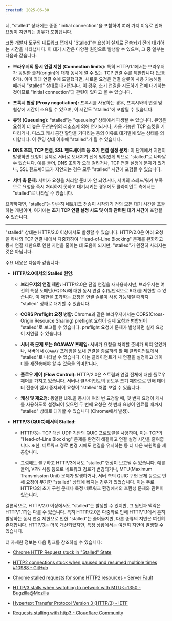 ```yaml
---
created: 2025-06-30
---
```

네, "stalled" 상태에는 종종 "initial connection"을 포함하여 여러 가지 이유로 인해 요청이 지연되는 경우가 포함됩니다.

크롬 개발자 도구의 네트워크 탭에서 "Stalled"는 요청이 실제로 전송되기 전에 대기하는 시간을 나타냅니다. 이 대기 시간은 다양한 원인으로 발생할 수 있으며, 그 중 일부는 다음과 같습니다:

- **브라우저의 동시 연결 제한 (Connection limits):** 특히 HTTP/1.1에서는 브라우저가 동일한 출처(origin)에 대해 동시에 열 수 있는 TCP 연결 수를 제한합니다 (보통 6개). 이미 최대 연결 수에 도달했다면, 새로운 요청은 연결 슬롯이 사용 가능해질 때까지 "stalled" 상태로 대기합니다. 이 경우, 초기 연결을 시도하기 전에 대기하는 것이므로 "initial connection"과 관련이 있다고 볼 수 있습니다.
    
- **프록시 협상 (Proxy negotiation):** 프록시를 사용하는 경우, 프록시와의 연결 및 협상에 시간이 소요될 수 있으며, 이 시간도 "stalled"에 포함될 수 있습니다.
    
- **큐잉 (Queueing):** "stalled"는 "queueing" 상태에서 파생될 수 있습니다. 큐잉은 요청이 더 높은 우선순위의 리소스에 의해 연기되거나, 사용 가능한 TCP 소켓을 기다리거나, 디스크 캐시 공간 할당을 기다리는 등의 이유로 대기열에 있는 상태를 의미합니다. 이 큐잉 상태 이후에 "stalled"가 될 수 있습니다.
    
- **DNS 조회, TCP 연결, SSL 핸드셰이크 등 초기 연결 설정 문제:** 이 단계에서 지연이 발생하면 요청이 실제로 서버로 보내지기 전에 멈춰있게 되므로 "stalled"로 나타날 수 있습니다. 예를 들어, DNS 조회가 오래 걸리거나, TCP 연결 설정에 문제가 있거나, SSL 핸드셰이크가 지연되는 경우 모두 "stalled" 시간에 포함될 수 있습니다.
    
- **서버 측 문제:** 서버가 요청을 처리할 준비가 안 되었거나, 서버의 스레드/워커 부족으로 요청을 즉시 처리하지 못하고 대기시키는 경우에도 클라이언트 측에서는 "stalled"로 나타날 수 있습니다.
    

요약하자면, "stalled"는 단순히 네트워크 전송이 시작되기 전의 모든 대기 시간을 포괄하는 개념이며, 여기에는 **초기 TCP 연결 설정 시도 및 이와 관련된 대기 시간**이 포함될 수 있습니다.


---
"stalled" 상태는 HTTP/2.0 이상에서도 발생할 수 있습니다. HTTP/2.0은 여러 요청을 하나의 TCP 연결 내에서 다중화하여 "Head-of-Line Blocking" 문제를 완화하고 동시 연결 제한으로 인한 지연을 줄이는 데 도움이 되지만, "stalled"가 완전히 사라지는 것은 아닙니다.

주요 내용은 다음과 같습니다:

- **HTTP/2.0에서의 Stalled 원인:**
    
    - **브라우저의 연결 제한:** HTTP/2.0은 단일 연결을 재사용하지만, 브라우저는 여전히 특정 도메인(FQDN)에 대한 동시 연결 수(일반적으로 6개)를 제한할 수 있습니다. 이 제한을 초과하는 요청은 연결 슬롯이 사용 가능해질 때까지 "stalled" 상태로 대기할 수 있습니다.
        
    - **CORS Preflight 요청 병합:** Chrome과 같은 브라우저에서는 CORS(Cross-Origin Resource Sharing) preflight 요청이 실제 요청과 병합되어 "stalled"로 보고될 수 있습니다. preflight 요청에 문제가 발생하면 실제 요청이 지연될 수 있습니다.
        
    - **서버 측 문제 또는 GOAWAY 프레임:** 서버가 요청을 처리할 준비가 되지 않았거나, 서버에서 `GOAWAY` 프레임을 보내 연결을 종료하려 할 때 클라이언트에서 "stalled"로 나타날 수 있습니다. 이는 클라이언트가 새 연결을 설정하고 데이터를 재전송해야 할 수 있음을 의미합니다.
        
    - **플로우 제어 (Flow Control):** HTTP/2.0은 스트림과 연결 전체에 대한 플로우 제어를 가지고 있습니다. 서버나 클라이언트의 윈도우 크기 제한으로 인해 데이터 전송이 일시 중지되어 요청이 "stalled"처럼 보일 수 있습니다.
        
    - **캐싱 및 재요청:** 동일한 URL을 동시에 여러 번 요청할 때, 첫 번째 요청이 캐시를 사용하도록 설정되어 있으면 두 번째 요청은 첫 번째 요청이 완료될 때까지 "stalled" 상태로 대기할 수 있습니다 (Chrome에서 발생).
        
- **HTTP/3 (QUIC)에서의 Stalled:**
    
    - HTTP/3는 TCP 대신 UDP 기반의 QUIC 프로토콜을 사용하며, 이는 TCP의 "Head-of-Line Blocking" 문제를 완전히 해결하고 연결 설정 시간을 줄여줍니다. 또한, 네트워크 경로 변경 시에도 연결을 유지하는 등 더 나은 복원력을 제공합니다.
        
    - 그럼에도 불구하고 HTTP/3에서도 "stalled" 현상이 보고될 수 있습니다. 예를 들어, VPN 사용 등으로 네트워크 경로가 변경되거나, MTU(Maximum Transmission Unit) 문제가 발생하거나, 서버 측의 QUIC 구현 문제 등으로 인해 요청이 무기한 "stalled" 상태에 빠지는 경우가 있었습니다. 이는 주로 HTTP/3의 초기 구현 문제나 특정 네트워크 환경에서의 호환성 문제와 관련이 있습니다.
        

결론적으로, HTTP/2.0 이상에서도 "stalled"는 발생할 수 있지만, 그 원인과 맥락은 HTTP/1.1과는 다를 수 있습니다. 특히 HTTP/2.0은 다중화로 인해 HTTP/1.1에서 흔히 발생하는 동시 연결 제한으로 인한 "stalled"는 줄어들지만, 다른 종류의 지연은 여전히 존재합니다. HTTP/3는 더욱 개선되었지만, 특정 상황에서는 여전히 지연이 발생할 수 있습니다.

더 자세한 정보는 다음 링크를 참조하실 수 있습니다:

- [Chrome HTTP Request stuck in "Stalled" State](https://xangelo.ca/posts/chrome-http-request-stuck-in-a-stalled-state/)
    
- [HTTP2 connections stuck when paused and resumed multiple times #10988 - GitHub](https://github.com/curl/curl/issues/10988)
    
- [Chrome stalled requests for some HTTP2 resources - Server Fault](https://serverfault.com/questions/852021/chrome-stalled-requests-for-some-http2-resources)
    
- [HTTP/3 stalls when switching to network with MTU<=1350 - Bugzilla@Mozilla](https://bugzilla.mozilla.org/show_bug.cgi?id=1734110)
    
- [Hypertext Transfer Protocol Version 3 (HTTP/3) - IETF](https://www.ietf.org/archive/id/draft-ietf-quic-http-34.html)
    
- [Requests stalling with http3 - Cloudflare Community](https://community.cloudflare.com/t/requests-stalling-with-http3/742568)